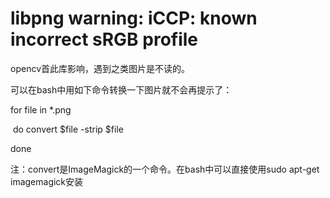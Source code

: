 # libpng warning: iCCP: known incorrect sRGB profile

opencv首此库影响，遇到之类图片是不读的。

可以在bash中用如下命令转换一下图片就不会再提示了：

for file in *.png

​	do convert $file -strip $file

done

注：convert是ImageMagick的一个命令。在bash中可以直接使用sudo apt-get imagemagick安装